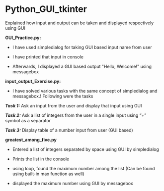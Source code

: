 # Python_GUI_tkinter
Explained how input and output can be taken and displayed respectively using GUI

**GUI_Practice.py:**

- I have used simpledialog for taking GUI based input name from user
  
- I have printed that input in console
  
- Afterwards, I displayed a GUI based output "Hello, Welcome!" using messagebox


**input_output_Exercise.py:**

- I have solved various tasks with the same concept of simpledialog and messagebox.! Following were the tasks

**_Task 1:_**  Ask an input from the user and display that input using GUI

**_Task 2:_** Ask a list of integers from the user in a single input using “+” symbol as a separator

**_Task 3:_** Display table of a number input from user (GUI based)


**greatest_among_five.py**

- Entered a list of integers separated by space using GUI by simpledialog

- Prints the list in the console

- using loop, found the maximum number among the list (Can be found using built-in max function as well)

- displayed the maximum number using GUI by messagebox






